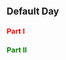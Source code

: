 ## Default Day

### <span style="color:red">Part I</span>
<!-- ### <span style="color:green">Part I</span> -->

<!-- ### <span style="color:red">Part II</span> -->
### <span style="color:green">Part II</span>